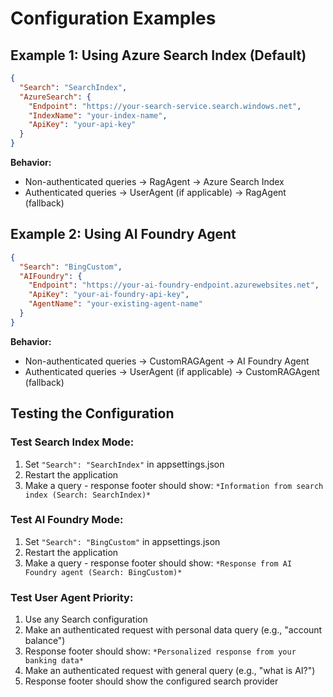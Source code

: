 # Configuration Examples

## Example 1: Using Azure Search Index (Default)

```json
{
  "Search": "SearchIndex",
  "AzureSearch": {
    "Endpoint": "https://your-search-service.search.windows.net",
    "IndexName": "your-index-name",
    "ApiKey": "your-api-key"
  }
}
```

**Behavior:**
- Non-authenticated queries → RagAgent → Azure Search Index
- Authenticated queries → UserAgent (if applicable) → RagAgent (fallback)

## Example 2: Using AI Foundry Agent

```json
{
  "Search": "BingCustom",
  "AIFoundry": {
    "Endpoint": "https://your-ai-foundry-endpoint.azurewebsites.net",
    "ApiKey": "your-ai-foundry-api-key",
    "AgentName": "your-existing-agent-name"
  }
}
```

**Behavior:**
- Non-authenticated queries → CustomRAGAgent → AI Foundry Agent
- Authenticated queries → UserAgent (if applicable) → CustomRAGAgent (fallback)

## Testing the Configuration

### Test Search Index Mode:
1. Set `"Search": "SearchIndex"` in appsettings.json
2. Restart the application
3. Make a query - response footer should show: `*Information from search index (Search: SearchIndex)*`

### Test AI Foundry Mode:
1. Set `"Search": "BingCustom"` in appsettings.json
2. Restart the application  
3. Make a query - response footer should show: `*Response from AI Foundry agent (Search: BingCustom)*`

### Test User Agent Priority:
1. Use any Search configuration
2. Make an authenticated request with personal data query (e.g., "account balance")
3. Response footer should show: `*Personalized response from your banking data*`
4. Make an authenticated request with general query (e.g., "what is AI?")
5. Response footer should show the configured search provider